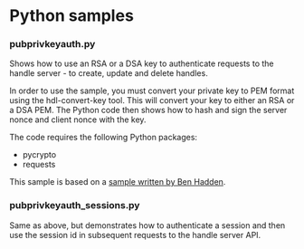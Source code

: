 # Python samples

### pubprivkeyauth.py
Shows how to use an RSA or a DSA key to authenticate requests to the handle server - to create, update and delete handles.

In order to use the sample, you must convert your private key to PEM format using the hdl-convert-key tool. This will convert your key to either an RSA or a DSA PEM. The Python code then shows how to hash and sign the server nonce and client nonce with the key.

The code requires the following Python packages:

* pycrypto
* requests

This sample is based on a [sample written by Ben Hadden](http://www.handle.net/mail-archive/handle-info/msg00727.html).

### pubprivkeyauth_sessions.py
Same as above, but demonstrates how to authenticate a session and then use the session id in subsequent requests to the handle server API.
